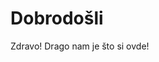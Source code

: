 # Dobrodošli

Zdravo! Drago nam je što si ovde!

<!-- 
Ukoliko želiš da postaneš deo RBT tima i družiš se sa nama, molimo te da u zavisnoti od tvojih interesovanja uradiš jedan od zadataka ispod i pošalješ nam CV i rešenje na <jobs@rbt.rs>. 

Pozdrav od RBT tima!

### Mobile (iOS, Android)

- [Zadatak 1 - Praćenje vrednosti Crypto valuta](assignments/assignment1.md)
- [Zadatak 2 - Music player](assignments/assignment2.md)

### Backend

- [Zadatak 3 - Najkraći put na mapi](assignments/assignment3.md)

### Frontend

- [Zadatak 4 - last.fm  top 10 Rock izvođača](assignments/assignment4.md) 
-->
